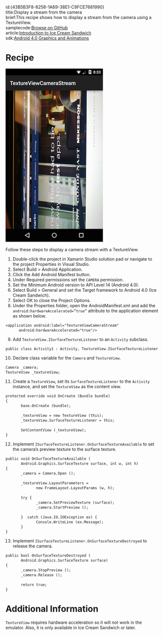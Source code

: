 id:{43B5B3F8-8258-1A69-38E1-C9FCE7681990}  
title:Display a stream from the camera  
brief:This recipe shows how to display a stream from the camera using a TextureView.  
samplecode:[Browse on GitHub](https://github.com/xamarin/recipes/tree/master/android/other_ux/textureview/display_a_stream_from_the_camera)  
article:[Introduction to Ice Cream Sandwich](/guides/android/platform_features/introduction_to_ice_cream_sandwich)  
sdk:[Android 4.0 Graphics and Animations](http://android-developers.blogspot.com/2011/11/android-40-graphics-and-animations.html)  

<a name="Recipe" class="injected"></a>


# Recipe
 [ ![](Images/textureview.png)](Images/textureview.png)

Follow these steps to display a camera stream with a TextureView.

1.  Double-click the project in Xamarin Studio solution pad or navigate to the project Properties in Visual Studio.
2.  Select Build &gt; Android Application.
3.  Click the Add Android Manifest button.
4.  Under Required permissions set the `CAMERA` permission.
5.  Set the Minimum Android version to API Level 14 (Android 4.0).
6.  Select Build &gt; General and set the Target framework to Android 4.0 (Ice Cream Sandwich).
7.  Select OK to close the Project Options.
8.  Under the Properties folder, open the AndroidManifest.xml and add the `android:hardwareAccelerated=”true”` attribute to the application element as shown below.


```
<application android:label="TextureViewCameraStream"
      android:hardwareAccelerated="true"/>
```
<ol start="9">
  <li>Add <code>TextureView.ISurfaceTextureListener</code> to an <code>Activity</code> subclass.</li>
</ol>

```
public class Activity1 : Activity, TextureView.ISurfaceTextureListener
```

<ol start="10">
  <li>Declare class variable for the <code>Camera</code> and <code>TextureView</code>.</li>
</ol>

```
Camera _camera;
TextureView _textureView;
```

<ol start="11">
  <li>Create a <code>TextureView</code>, set its <code>SurfaceTextureListener</code> to the <code>Activity</code> instance, and set the <code>TextureView</code> as the content view. </li>
</ol>

```
protected override void OnCreate (Bundle bundle)
{
       base.OnCreate (bundle);

       _textureView = new TextureView (this);
       _textureView.SurfaceTextureListener = this;

       SetContentView (_textureView);
}
```

<ol start="12">
  <li>Implement <code>ISurfaceTextureListener.OnSurfaceTextureAvailable</code> to set the camera’s preview texture to the surface texture.</li>
</ol>

```
public void OnSurfaceTextureAvailable (
       Android.Graphics.SurfaceTexture surface, int w, int h)
{
       _camera = Camera.Open ();

       _textureView.LayoutParameters =
              new FrameLayout.LayoutParams (w, h);

       try {
              _camera.SetPreviewTexture (surface);
              _camera.StartPreview ();

       }  catch (Java.IO.IOException ex) {
              Console.WriteLine (ex.Message);
       }
}
```

<ol start="13">
  <li>Implement <code>ISurfaceTextureListener.OnSurfaceTextureDestroyed</code> to release the camera.</li>
</ol>

```
public bool OnSurfaceTextureDestroyed (
       Android.Graphics.SurfaceTexture surface)
{
       _camera.StopPreview ();
       _camera.Release ();

       return true;
}
```

 <a name="Additional_Information" class="injected"></a>


# Additional Information

`TextureView` requires hardware acceleration so it will not work in the
emulator. Also, it is only available in Ice Cream Sandwich or later.
